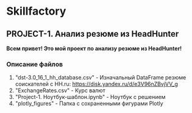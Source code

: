 # Skillfactory
## PROJECT-1. Анализ резюме из HeadHunter

**Всем привет! Это мой проект по анализу резюме из HeadHunter!**

### Описание файлов ###
1. "dst-3.0_16_1_hh_database.csv" - Изначальный DataFrame резюме соискателей с HH.ru:
https://disk.yandex.ru/d/e3V96nZBvjVV_g
2. "ExchangeRates.csv" - Курс валют
3. "Project-1. Ноутбук-шаблон.ipynb" - Ноутбук с решением
4. "plotly_figures" - Папка с сохраненными фигурами Plotly